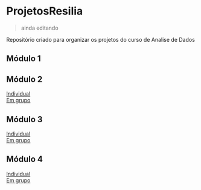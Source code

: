 # **ProjetosResilia**  
> ainda editando

Repositório criado para organizar os projetos do curso de Analise de Dados

## Módulo 1
[]()

## Módulo 2  
[Individual](https://github.com/henrique-esilva/trab_individual_2)  
[Em grupo](https://github.com/lastfirefly/ProjetoGrupo_Mod2)

## Módulo 3  
[Individual](https://github.com/henrique-esilva/projeto_individual_M3)  
[Em grupo](https://github.com/henrique-esilva/projeto_grupo_M3)

## Módulo 4
[Individual](https://github.com/henrique-esilva/projeto_individual_M4)  
[Em grupo](https://github.com/stephmartinni/Projeto-em-Grupo---M-dulo-4)
